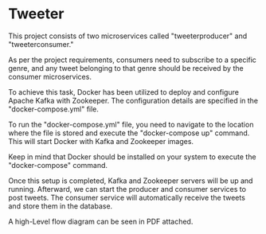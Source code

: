 # Tweeter

This project consists of two microservices called "tweeterproducer" and "tweeterconsumer."

As per the project requirements, consumers need to subscribe to a specific genre, and any tweet belonging to that genre should be received by the consumer microservices.

To achieve this task, Docker has been utilized to deploy and configure Apache Kafka with Zookeeper. The configuration details are specified in the "docker-compose.yml" file.

To run the "docker-compose.yml" file, you need to navigate to the location where the file is stored and execute the "docker-compose up" command. This will start Docker with Kafka and Zookeeper images.

Keep in mind that Docker should be installed on your system to execute the "docker-compose" command.

Once this setup is completed, Kafka and Zookeeper servers will be up and running. Afterward, we can start the producer and consumer services to post tweets. The consumer service will automatically receive the tweets and store them in the database.

A high-Level flow diagram can be seen in PDF attached.

